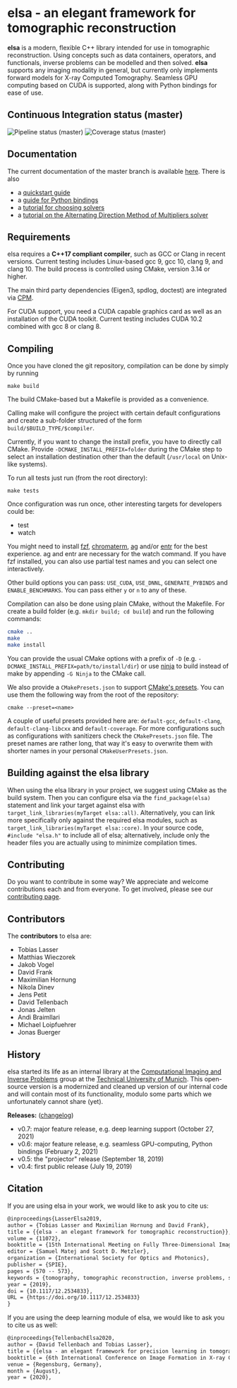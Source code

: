 elsa - an elegant framework for tomographic reconstruction
==========================================================

**elsa** is a modern, flexible C++ library intended for use in tomographic reconstruction.
Using concepts such as data containers, operators, and functionals, inverse problems can be modelled and then solved.
**elsa** supports any imaging modality in general, but currently only implements forward models for X-ray Computed Tomography.
Seamless GPU computing based on CUDA is supported, along with Python bindings for ease of use.

Continuous Integration status (master)
---------------
![Pipeline status (master)](https://gitlab.lrz.de/IP/elsa/badges/master/pipeline.svg)
![Coverage status (master)](https://gitlab.lrz.de/IP/elsa/badges/master/coverage.svg)

Documentation
-------------

The current documentation of the master branch is available [here](https://ciip.in.tum.de/elsadocs/).
There is also
*  a [quickstart guide](https://ciip.in.tum.de/elsadocs/guides/quickstart-cxx.html)
*  a [guide for Python bindings](https://ciip.in.tum.de/elsadocs/guides/python_bindings.html)
*  a [tutorial for choosing solvers](https://ciip.in.tum.de/elsadocs/modules/solvers/choosing_a_solver.html)
*  a [tutorial on the Alternating Direction Method of Multipliers solver](https://ciip.in.tum.de/elsadocs/guides/admm-cxx.html)

Requirements
------------

elsa requires a **C++17 compliant compiler**, such as GCC or Clang in recent versions.
Current testing includes Linux-based gcc 9, gcc 10, clang 9, and clang 10.
The build process is controlled using CMake, version 3.14 or higher.

The main third party dependencies (Eigen3, spdlog, doctest) are integrated via [CPM](https://github.com/TheLartians/CPM.cmake).

For CUDA support, you need a CUDA capable graphics card as well as an installation of the CUDA toolkit.
Current testing includes CUDA 10.2 combined with gcc 8 or clang 8.

Compiling
---------

Once you have cloned the git repository, compilation can be done by simply by running

```
make build
```

The build CMake-based but a Makefile is provided as a convenience.

Calling make will configure the project with certain default configurations and create a sub-folder structured of the
form `build/$BUILD_TYPE/$compiler`.

Currently, if you want to change the install prefix, you have to directly call CMake. Provide `-DCMAKE_INSTALL_PREFIX=folder` during the CMake
step to select an installation destination other than the default (`/usr/local` on Unix-like systems).

To run all tests just run (from the root directory):

```
make tests
```

Once configuration was run once, other interesting targets for developers could be:

* test <test-name>
* watch <test-name>

You might need to install [fzf](https://github.com/junegunn/fzf), [chromaterm](https://github.com/hSaria/ChromaTerm),
[ag](https://github.com/ggreer/the_silver_searcher) and/or [entr](http://eradman.com/entrproject/) for the best
experience. ag and entr are necessary for the watch command. If you have fzf installed, you can also use partial test names and
you can select one interactively.

Other build options you can pass: `USE_CUDA`, `USE_DNNL`, `GENERATE_PYBINDS` and `ENABLE_BENCHMARKS`. You can pass either `y` or `n` to any of these.

Compilation can also be done using plain CMake, without the Makefile. For create a build folder (e.g. `mkdir build; cd build`)
and run the following commands:

```bash
cmake ..
make
make install
```

You can provide the usual CMake options with a prefix of `-D` (e.g. `-DCMAKE_INSTALL_PREFIX=path/to/install/dir`)
or use [ninja](https://ninja-build.org/) to build instead of make by appending `-G Ninja` to the CMake call.

We also provide a `CMakePresets.json` to support [CMake's presets](https://cmake.org/cmake/help/latest/manual/cmake-presets.7.html).
You can use them the following way from the root of the repository:

```
cmake --preset=<name>
```

A couple of useful presets provided here are: `default-gcc`, `default-clang`, `default-clang-libcxx` and
`default-coverage`. For more configurations such as configurations with sanitizers check
the `CMakePresets.json` file. The preset names are rather long, that way it's
easy to overwrite them with shorter names in your personal `CMakeUserPresets.json`.

Building against the elsa library
---------------------------------

When using the elsa library in your project, we suggest using CMake as the build system.
Then you can configure elsa via the `find_package(elsa)` statement and link your target against elsa with `target_link_libraries(myTarget elsa::all)`.
Alternatively, you can link more specifically only against the required elsa modules, such as `target_link_libraries(myTarget elsa::core)`.
In your source code, `#include "elsa.h"` to include all of elsa; alternatively, include only the header files you are actually using to minimize compilation times.

Contributing
------------

Do you want to contribute in some way? We appreciate and welcome contributions each and from
everyone. To get involved, please see our [contributing
page](https://gitlab.lrz.de/IP/elsa/-/blob/master/CONTRIBUTING.md).

Contributors
------------

The **contributors** to elsa are:

- Tobias Lasser
- Matthias Wieczorek
- Jakob Vogel
- David Frank
- Maximilian Hornung
- Nikola Dinev
- Jens Petit
- David Tellenbach
- Jonas Jelten
- Andi Braimllari
- Michael Loipfuehrer
- Jonas Buerger


History
-------

elsa started its life as an internal library at the [Computational Imaging and Inverse Problems](https://ciip.in.tum.de) group at the [Technical University of Munich](https://www.tum.de).
This open-source version is a modernized and cleaned up version of our internal code and will contain most of its functionality, modulo some parts which we unfortunately cannot share (yet).

**Releases:** ([changelog](CHANGELOG.md))

- v0.7: major feature release, e.g. deep learning support (October 27, 2021)
- v0.6: major feature release, e.g. seamless GPU-computing, Python bindings (February 2, 2021)
- v0.5: the "projector" release (September 18, 2019)
- v0.4: first public release (July 19, 2019)

Citation
--------

If you are using elsa in your work, we would like to ask you to cite us:

```txt
@inproceedings{LasserElsa2019,
author = {Tobias Lasser and Maximilian Hornung and David Frank},
title = {{elsa - an elegant framework for tomographic reconstruction}},
volume = {11072},
booktitle = {15th International Meeting on Fully Three-Dimensional Image Reconstruction in Radiology and Nuclear Medicine},
editor = {Samuel Matej and Scott D. Metzler},
organization = {International Society for Optics and Photonics},
publisher = {SPIE},
pages = {570 -- 573},
keywords = {tomography, tomographic reconstruction, inverse problems, software framework, C++, Python},
year = {2019},
doi = {10.1117/12.2534833},
URL = {https://doi.org/10.1117/12.2534833}
}
```

If you are using the deep learning module of elsa, we would like to ask you to cite us as well:
```txt
@inproceedings{TellenbachElsa2020,
author = {David Tellenbach and Tobias Lasser},
title = {{elsa - an elegant framework for precision learning in tomographic reconstruction}},
booktitle = {6th International Conference on Image Formation in X-ray Computed Tomography},
venue = {Regensburg, Germany},
month = {August},
year = {2020},
```
